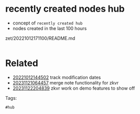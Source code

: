 # recently created nodes hub

- concept of `recently created hub`
- nodes created in the last 100 hours

zet/20221012171100/README.md

```
```

# Related

- [20221012144502](/zet/20221012144502/README.md) track modification dates
- [20231121064457](/zet/20231121064457/README.md) merge note functionality for zkvr
- [20231122204839](/zet/20231122204839/README.md) zkvr work on demo features to show off

Tags:

    #hub
